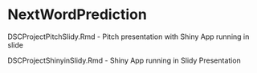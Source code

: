 # NextWordPrediction

DSCProjectPitchSlidy.Rmd - Pitch presentation with Shiny App running in slide 

DSCProjectShinyinSlidy.Rmd - Shiny App running in Slidy Presentation 
